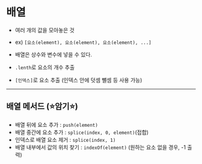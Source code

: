 # 배열

- 여러 개의 값을 모아놓은 것
- ex) `[요소(element), 요소(element), 요소(element), ...]`

- 배열은 상수와 변수에 넣을 수 있다.
- `.lenth`로 요소의 개수 추출
- `[인덱스]`로 요소 추출 (인덱스 안에 덧셈 뺄셈 등 사용 가능)

---

## 배열 메서드 (⭐️암기⭐️)

- 배열 뒤에 요소 추가 : `push(element)`
- 배열 중간에 요소 추가 : `splice(index, 0, element)`(접합)
- 인덱스로 배열 요소 제거 : `splice(index, 1)`
- 배열 내부에서 값의 위치 찾기 : `indexOf(element)` (원하는 요소 없을 경우, -1 출력)
